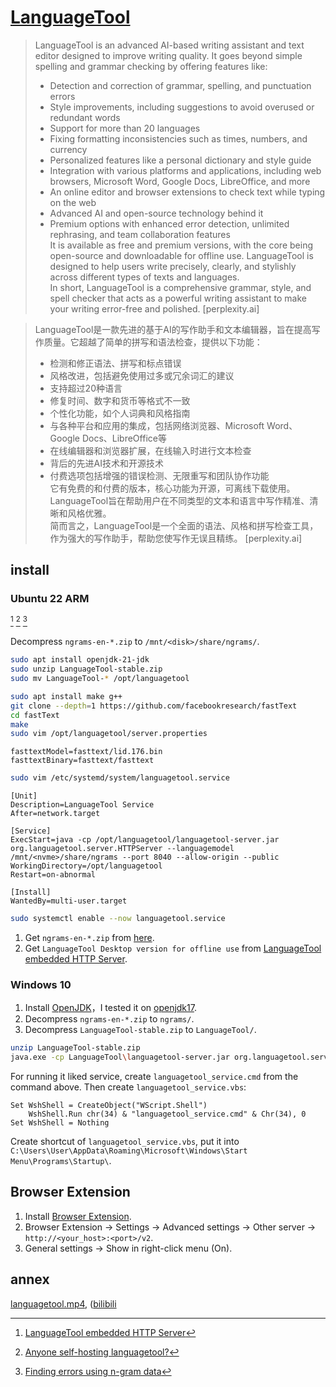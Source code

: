 # [LanguageTool](https://languagetool.org)

> LanguageTool is an advanced AI-based writing assistant and text editor designed to improve writing quality. It goes beyond simple spelling and grammar checking by offering features like:  
> - Detection and correction of grammar, spelling, and punctuation errors  
> - Style improvements, including suggestions to avoid overused or redundant words  
> - Support for more than 20 languages  
> - Fixing formatting inconsistencies such as times, numbers, and currency  
> - Personalized features like a personal dictionary and style guide  
> - Integration with various platforms and applications, including web browsers, Microsoft Word, Google Docs, LibreOffice, and more  
> - An online editor and browser extensions to check text while typing on the web  
> - Advanced AI and open-source technology behind it  
> - Premium options with enhanced error detection, unlimited rephrasing, and team collaboration features  
> It is available as free and premium versions, with the core being open-source and downloadable for offline use. LanguageTool is designed to help users write precisely, clearly, and stylishly across different types of texts and languages.  
> In short, LanguageTool is a comprehensive grammar, style, and spell checker that acts as a powerful writing assistant to make your writing error-free and polished.  [perplexity.ai]

> LanguageTool是一款先进的基于AI的写作助手和文本编辑器，旨在提高写作质量。它超越了简单的拼写和语法检查，提供以下功能：  
> - 检测和修正语法、拼写和标点错误  
> - 风格改进，包括避免使用过多或冗余词汇的建议  
> - 支持超过20种语言  
> - 修复时间、数字和货币等格式不一致  
> - 个性化功能，如个人词典和风格指南  
> - 与各种平台和应用的集成，包括网络浏览器、Microsoft Word、Google Docs、LibreOffice等  
> - 在线编辑器和浏览器扩展，在线输入时进行文本检查  
> - 背后的先进AI技术和开源技术  
> - 付费选项包括增强的错误检测、无限重写和团队协作功能  
> 它有免费的和付费的版本，核心功能为开源，可离线下载使用。LanguageTool旨在帮助用户在不同类型的文本和语言中写作精准、清晰和风格优雅。  
> 简而言之，LanguageTool是一个全面的语法、风格和拼写检查工具，作为强大的写作助手，帮助您使写作无误且精练。 [perplexity.ai]

## install

### Ubuntu 22 ARM

[^1] [^2] [^3]

Decompress `ngrams-en-*.zip` to `/mnt/<disk>/share/ngrams/`.

```sh
sudo apt install openjdk-21-jdk
sudo unzip LanguageTool-stable.zip
sudo mv LanguageTool-* /opt/languagetool
```

```sh
sudo apt install make g++
git clone --depth=1 https://github.com/facebookresearch/fastText
cd fastText
make
sudo vim /opt/languagetool/server.properties
```

```
fasttextModel=fasttext/lid.176.bin
fasttextBinary=fasttext/fasttext
```

```sh
sudo vim /etc/systemd/system/languagetool.service
```

```
[Unit]
Description=LanguageTool Service
After=network.target

[Service]
ExecStart=java -cp /opt/languagetool/languagetool-server.jar org.languagetool.server.HTTPServer --languagemodel /mnt/<nvme>/share/ngrams --port 8040 --allow-origin --public
WorkingDirectory=/opt/languagetool
Restart=on-abnormal

[Install]
WantedBy=multi-user.target
```

```sh
sudo systemctl enable --now languagetool.service
```

1. Get `ngrams-en-*.zip` from [here](https://languagetool.org/download/ngram-data/).
2. Get `LanguageTool Desktop version for offline use` from [LanguageTool embedded HTTP Server](https://dev.languagetool.org/http-server).

### Windows 10

1. Install [OpenJDK](https://jdk.java.net)，I tested it on [openjdk17](https://jdk.java.net/17/).
2. Decompress `ngrams-en-*.zip` to `ngrams/`.
3. Decompress `LanguageTool-stable.zip` to `LanguageTool/`.

```sh
unzip LanguageTool-stable.zip
java.exe -cp LanguageTool\languagetool-server.jar org.languagetool.server.HTTPServer --languagemodel <ngrams_dir> --port <port> --allow-origin
```

For running it liked service, create `languagetool_service.cmd` from the command above. Then create `languagetool_service.vbs`:

```
Set WshShell = CreateObject("WScript.Shell")
	WshShell.Run chr(34) & "languagetool_service.cmd" & Chr(34), 0
Set WshShell = Nothing
```

Create shortcut of `languagetool_service.vbs`, put it into `C:\Users\User\AppData\Roaming\Microsoft\Windows\Start Menu\Programs\Startup\`.

## Browser Extension

1. Install [Browser Extension](https://languagetool.org/services#browsers).
2. Browser Extension → Settings → Advanced settings → Other server → `http://<your_host>:<port>/v2`.
3. General settings → Show in right-click menu (On).

[^1]: [LanguageTool embedded HTTP Server](https://dev.languagetool.org/http-server)
[^2]: [Anyone self-hosting languagetool?](https://www.reddit.com/r/selfhosted/comments/ksvmii/anyone_selfhosting_languagetool/)
[^3]: [Finding errors using n-gram data](https://dev.languagetool.org/finding-errors-using-n-gram-data)

## annex

[languagetool.mp4](https://scillidan.github.io/media_cheat/opt/Browser/languagetool.mp4), ([bilibili](https://www.bilibili.com/video/BV13c411t7QS)
